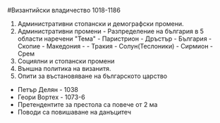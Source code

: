#Византийски владичество 1018-1186
1. Административни стопански и демографски промени.
  1. Административни промени - Разпределение на българия в 5 области наречени "Тема"
    - Паристрион - Дръстър
	- България - Скопие
	- Македония - 
	- Тракия - Солун(Теслоники)
	- Сирмион - Срем
  2. Социялни и стопански промени
  3. Външна политика на визанитя.
2. Опити за въстановяване на българското царство
 - Петър Делян - 1038
 - Геори Вортех - 1073-6
 - Претендентите за престола са повече от 2 ма
 - Поводи са повишаване на данъцитеч
